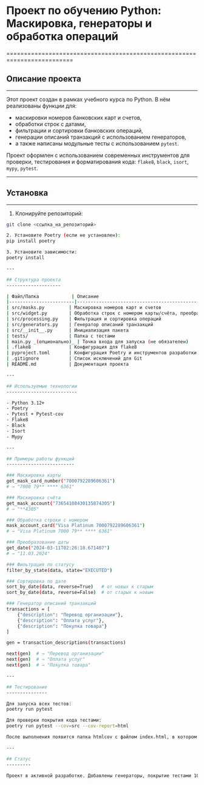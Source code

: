 # Проект по обучению Python: Маскировка, генераторы и обработка операций
=========================================================================

## Описание проекта
-------------------
Этот проект создан в рамках учебного курса по Python. В нём реализованы функции для:

- маскировки номеров банковских карт и счетов,
- обработки строк с датами,
- фильтрации и сортировки банковских операций,
- генерации описаний транзакций с использованием генераторов,
- а также написаны модульные тесты с использованием `pytest`.

Проект оформлен с использованием современных инструментов для проверки, тестирования и форматирования кода: `flake8`, `black`, `isort`, `mypy`, `pytest`.

---

## Установка
------------

1. Клонируйте репозиторий:
```bash
git clone <ссылка_на_репозиторий>

2. Установите Poetry (если не установлен):
pip install poetry

3. Установите зависимости:
poetry install

---

## Структура проекта
--------------------

| Файл/Папка            | Описание                                                  |
|------------------------|-----------------------------------------------------------|
| src/masks.py         | Маскировка номеров карт и счетов                         |
| src/widget.py        | Обработка строк с номером карты/счёта, преобразование дат |
| src/processing.py    | Фильтрация и сортировка операций                         |
| src/generators.py    | Генератор описаний транзакций                            |
| src/__init__.py      | Инициализация пакета                                     |
| tests/               | Папка с тестами                                          |
| main.py _(опционально)_ | Точка входа для запуска (не обязателен)              |
| .flake8              | Конфигурация для flake8                                  |
| pyproject.toml       | Конфигурация Poetry и инструментов разработки            |
| .gitignore           | Список исключений для Git                                |
| README.md            | Документация проекта                                     |

---

## Используемые технологии
--------------------------

- Python 3.12+
- Poetry
- Pytest + Pytest-cov
- Flake8
- Black
- Isort
- Mypy

---

## Примеры работы функций
-------------------------

### Маскировка карты
get_mask_card_number("7000792289606361")
# → "7000 79** **** 6361"

### Маскировка счёта
get_mask_account("73654108430135874305")
# → "**4305"

### Обработка строки с номером
mask_account_card("Visa Platinum 7000792289606361")
# → "Visa Platinum 7000 79** **** 6361"

### Преобразование даты
get_date("2024-03-11T02:26:18.671407")
# → "11.03.2024"

### Фильтрация по статусу
filter_by_state(data, state="EXECUTED")

### Сортировка по дате
sort_by_date(data, reverse=True)   # от новых к старым
sort_by_date(data, reverse=False)  # от старых к новым

### Генератор описаний транзакций
transactions = [
    {"description": "Перевод организации"},
    {"description": "Оплата услуг"},
    {"description": "Покупка товара"}
]

gen = transaction_descriptions(transactions)

next(gen)  # → "Перевод организации"
next(gen)  # → "Оплата услуг"
next(gen)  # → "Покупка товара"

---

## Тестирование
---------------

Для запуска всех тестов:
poetry run pytest

Для проверки покрытия кода тестами:
poetry run pytest --cov=src --cov-report=html

После выполнения появится папка htmlcov с файлом index.html, в котором можно визуально проверить процент покрытия кода тестами. В проекте достигнуто покрытие > 80%.

---

## Статус
---------

Проект в активной разработке. Добавлены генераторы, покрытие тестами 100%, код проверен линтерами. Все домашние задания с 1 по 5 включены в структуру проекта. Предусмотрена возможность масштабирования под будущие задачи и расширение функционала.